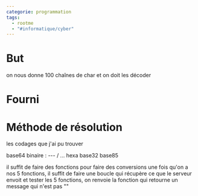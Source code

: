 ```yaml
---
categorie: programmation
tags:
  - rootme
  - "#informatique/cyber"
---
```

# But

on nous donne 100 chaînes de char et on doit les décoder 

# Fourni

# Méthode de résolution


les codages que j'ai pu trouver

base64
binaire  : --- / ... 
hexa
base32
base85

il suffit de faire des fonctions pour faire des conversions
une fois qu'on a nos 5 fonctions, il suffit de faire une boucle qui récupère ce que le serveur envoit et tester les  5 fonctions, on renvoie la fonction qui retourne un message qui n'est pas ""


